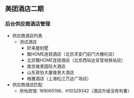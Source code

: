 ## 美团酒店二期
### 后台供应商酒店管理
  - 供应商酒店列表
    - 测试酒店
      - 好来屋别墅
      - 飘HOME连锁酒店（北京天安门前门大栅栏店）
      - 北京飘HOME连锁酒店（北京西站达官营地铁站店）
      - 南京维景国际大酒店
      - 山东政协大厦维景大酒店
      - 格雅酒店（上海松江万达广场店）
  - 供应商酒店匹配
    - 欣怡宾馆: 169065196、H10329342（酒店升级没有判重）